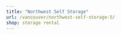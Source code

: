 ```yaml
---
title: "Northwest Self Storage"
url: /vancouver/northwest-self-storage-5/
shop: storage rental
---
```

